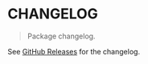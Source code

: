# CHANGELOG

> Package changelog.

See [GitHub Releases](https://github.com/stdlib-js/array-uint8/releases) for the changelog.